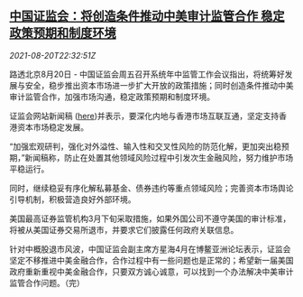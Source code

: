 <!--1629500462000-->
[中国证监会：将创造条件推动中美审计监管合作 稳定政策预期和制度环境](https://cn.reuters.com/article/china-csrc-us-audit-0821-idCNKBS2FL29O)
------

<div><i>2021-08-20T22:32:51Z</i></div><p>路透北京8月20日 - 中国证监会周五召开系统年中监管工作会议指出，将统筹好发展与安全，稳步推出资本市场进一步扩大开放的政策措施；同时创造条件推动中美审计监管合作，加强市场沟通，稳定政策预期和制度环境。</p><p>证监会网站新闻稿 (<a href="http://www.csrc.gov.cn/pub/newsite/zjhxwfb/xwdd/202108/t20210820_403971.html">here</a>)并表示，要深化内地与香港市场互联互通，坚定支持香港资本市场稳定发展。</p><p>“加强宏观研判，强化对外溢性、输入性和交叉性风险的防范化解，更加突出稳预期，”新闻稿称，防止在处置其他领域风险过程中引发次生金融风险，努力维护市场平稳运行。</p><p>同时，继续稳妥有序化解私募基金、债券违约等重点领域风险；完善资本市场舆论引导机制，积极营造良好外部环境。</p><p>美国最高证券监管机构3月下旬采取措施，如果外国公司不遵守美国的审计标准，将被从美国证券交易所退市，并要求它们披露任何政府关联信息。</p><p>针对中概股退市风波，中国证监会副主席方星海4月在博鳌亚洲论坛表示，证监会坚定不移推进中美金融合作，合作过程中有一些问题也是正常的；希望新一届美国政府重新重视中美金融合作，只要双方诚心诚意，可以找到一个办法解决中美审计监管合作问题。（完）</p>
